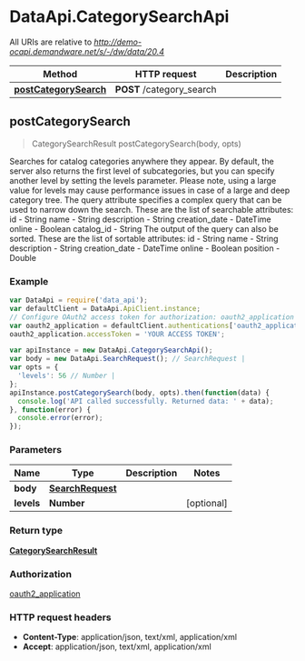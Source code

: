 # DataApi.CategorySearchApi

All URIs are relative to *http://demo-ocapi.demandware.net/s/-/dw/data/20.4*

Method | HTTP request | Description
------------- | ------------- | -------------
[**postCategorySearch**](CategorySearchApi.md#postCategorySearch) | **POST** /category_search | 



## postCategorySearch

> CategorySearchResult postCategorySearch(body, opts)



Searches for catalog categories anywhere they appear.  By default, the server also returns the first level of subcategories,   but you can specify another level by setting the levels parameter.    Please note, using a large value for levels may cause performance    issues in case of a large and deep category tree.    The query attribute specifies a complex query that can be used to narrow down the search. These are the list  of searchable attributes:    id - String  name - String  description - String  creation_date - DateTime  online - Boolean  catalog_id - String     The output of the query can also be sorted. These are the list of sortable attributes:    id - String  name - String  description - String  creation_date - DateTime  online - Boolean   position - Double   

### Example

```javascript
var DataApi = require('data_api');
var defaultClient = DataApi.ApiClient.instance;
// Configure OAuth2 access token for authorization: oauth2_application
var oauth2_application = defaultClient.authentications['oauth2_application'];
oauth2_application.accessToken = 'YOUR ACCESS TOKEN';

var apiInstance = new DataApi.CategorySearchApi();
var body = new DataApi.SearchRequest(); // SearchRequest | 
var opts = {
  'levels': 56 // Number | 
};
apiInstance.postCategorySearch(body, opts).then(function(data) {
  console.log('API called successfully. Returned data: ' + data);
}, function(error) {
  console.error(error);
});

```

### Parameters



Name | Type | Description  | Notes
------------- | ------------- | ------------- | -------------
 **body** | [**SearchRequest**](SearchRequest.md)|  | 
 **levels** | **Number**|  | [optional] 

### Return type

[**CategorySearchResult**](CategorySearchResult.md)

### Authorization

[oauth2_application](../README.md#oauth2_application)

### HTTP request headers

- **Content-Type**: application/json, text/xml, application/xml
- **Accept**: application/json, text/xml, application/xml

